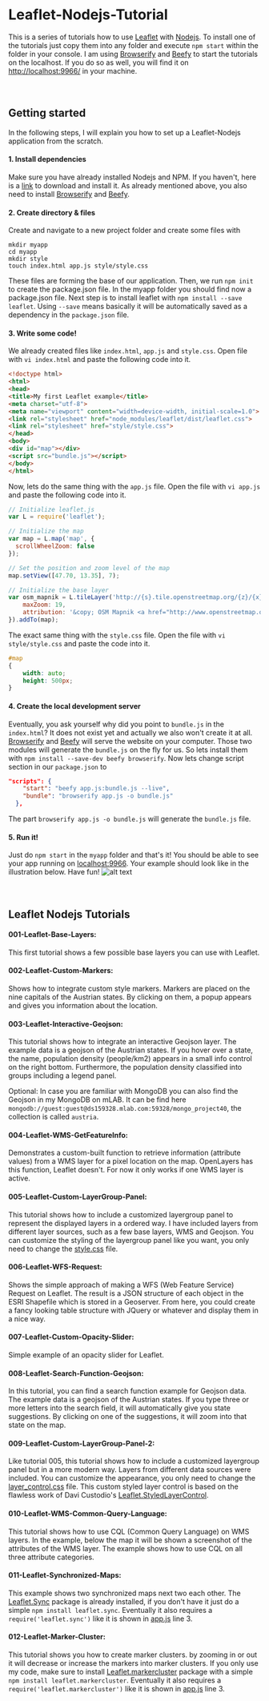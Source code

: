# Leaflet-Nodejs-Tutorial

This is a series of tutorials how to use [Leaflet](http://leafletjs.com/) with [Nodejs](https://nodejs.org/en/). To install one of the tutorials just copy them into any folder and execute `npm start` within the folder in your console.
I am using [Browserify](http://browserify.org/) and [Beefy](http://didact.us/beefy/) to start the tutorials on the localhost. If you do so as well, you will find it on <http://localhost:9966/> in your machine.<br><br><br>

## Getting started
In the following steps, I will explain you how to set up a Leaflet-Nodejs application from the scratch.

#### 1. Install dependencies
Make sure you have already installed Nodejs and NPM. If you haven't, here is a [link](https://nodejs.org/en/download/) to download and install it. As already mentioned above, you also need to install [Browserify](http://browserify.org/) and [Beefy](http://didact.us/beefy/).<br>

#### 2. Create directory & files
Create and navigate to a new project folder and create some files with 
```
mkdir myapp
cd myapp
mkdir style
touch index.html app.js style/style.css
```
These files are forming the base of our application. Then, we run `npm init` to create the package.json file. In the myapp folder you should find now a package.json file. Next step is to install leaflet with `npm install --save leaflet`. Using `--save` means basically it will be automatically saved as a dependency in the `package.json` file.<br>

#### 3. Write some code!
We already created files like `index.html`, `app.js` and `style.css`. Open file with `vi index.html` and paste the following code into it.
```html
<!doctype html>
<html>
<head>
<title>My first Leaflet example</title>
<meta charset="utf-8">
<meta name="viewport" content="width=device-width, initial-scale=1.0">
<link rel="stylesheet" href="node_modules/leaflet/dist/leaflet.css">
<link rel="stylesheet" href="style/style.css">
</head>
<body>
<div id="map"></div>
<script src="bundle.js"></script>
</body>
</html>
```
Now, lets do the same thing with the `app.js` file. Open the file with `vi app.js` and paste the following code into it.
```javascript
// Initialize leaflet.js
var L = require('leaflet');

// Initialize the map
var map = L.map('map', {
  scrollWheelZoom: false
});

// Set the position and zoom level of the map
map.setView([47.70, 13.35], 7);

// Initialize the base layer
var osm_mapnik = L.tileLayer('http://{s}.tile.openstreetmap.org/{z}/{x}/{y}.png', {
	maxZoom: 19,
	attribution: '&copy; OSM Mapnik <a href="http://www.openstreetmap.org/copyright">OpenStreetMap</a>'
}).addTo(map);
```
The exact same thing with the `style.css` file. Open the file with `vi style/style.css` and paste the code into it.
```css
#map
{
    width: auto;
    height: 500px;
}
```
#### 4. Create the local development server
Eventually, you ask yourself why did you point to `bundle.js` in the `index.html`? It does not exist yet and actually we also won't create it at all. [Browserify](http://browserify.org/) and [Beefy](http://didact.us/beefy/) will serve the website on your computer. Those two modules will generate the `bundle.js` on the fly for us. So lets install them with `npm install --save-dev beefy browserify`.
Now lets change script section in our `package.json` to 
```json
"scripts": {
    "start": "beefy app.js:bundle.js --live",
    "bundle": "browserify app.js -o bundle.js"
  },
```
The part `browserify app.js -o bundle.js` will generate the `bundle.js` file.

#### 5. Run it!
Just do `npm start` in the `myapp` folder and that's it! You should be able to see your app running on [localhost:9966](http://localhost:9966). Your example should look like in the illustration below. Have fun!
![alt text](https://github.com/g07kore/leaflet-nodejs-tutorials/blob/master/001-Leaflet-BaseLayers/style/example.png "")
<br><br><br>
## Leaflet Nodejs Tutorials

#### 001-Leaflet-Base-Layers:
This first tutorial shows a few possible base layers you can use with Leaflet.

#### 002-Leaflet-Custom-Markers:
Shows how to integrate custom style markers. Markers are placed on the nine capitals of the Austrian states. By clicking on them, a popup appears and gives you information about the location.

#### 003-Leaflet-Interactive-Geojson:
This tutorial shows how to integrate an interactive Geojson layer. The example data is a geojson of the Austrian states. If you hover over a state, the name, population density (people/km2) appears in a small info control on the right bottom. Furthermore, the population density classified into groups including a legend panel.

Optional: In case you are familiar with MongoDB you can also find the Geojson in my MongoDB on mLAB. It can be find here `mongodb://guest:guest@ds159328.mlab.com:59328/mongo_project40`, the collection is called `austria`.

#### 004-Leaflet-WMS-GetFeatureInfo:
Demonstrates a custom-built function to retrieve information (attribute values) from a WMS layer for a pixel location on the map. OpenLayers has this function, Leaflet doesn't. For now it only works if one WMS layer is active.

#### 005-Leaflet-Custom-LayerGroup-Panel:
This tutorial shows how to include a customized layergroup panel to represent the displayed layers in a ordered way. I have included layers from different layer sources, such as a few base layers, WMS and Geojson. You can customize the styling of the layergroup panel like you want, you only need to change the [style.css](https://github.com/g07kore/leaflet-nodejs-tutorials/blob/master/005-Leaflet-Custom-LayerGroup-Panel/style/style.css) file.

#### 006-Leaflet-WFS-Request:
Shows the simple approach of making a WFS (Web Feature Service) Request on Leaflet. The result is a JSON structure of each object in the ESRI Shapefile which is stored in a Geoserver. From here, you could create a fancy looking table structure with JQuery or whatever and display them in a nice way.

#### 007-Leaflet-Custom-Opacity-Slider:
Simple example of an opacity slider for Leaflet.


#### 008-Leaflet-Search-Function-Geojson:
In this tutorial, you can find a search function example for Geojson data. The example data is a geojson of the Austrian states. If you type three or more letters into the search field, it will automatically give you state suggestions. By clicking on one of the suggestions, it will zoom into that state on the map.

#### 009-Leaflet-Custom-LayerGroup-Panel-2:
Like tutorial 005, this tutorial shows how to include a customized layergroup panel but in a more modern way. Layers from different data sources were included. You can customize the appearance, you only need to change the [layer_control.css](https://github.com/g07kore/leaflet-nodejs-tutorials/blob/master/009-Leaflet-Custom-LayerGroup-Panel-2/style/layer_control.css) file. This custom styled layer control is based on the flawless work of Davi Custodio's [Leaflet.StyledLayerControl](https://github.com/davicustodio/Leaflet.StyledLayerControl).

#### 010-Leaflet-WMS-Common-Query-Language:
This tutorial shows how to use CQL (Common Query Language) on WMS layers. In the example, below the map it will be shown a screenshot of the attributes of the WMS layer. The example shows how to use CQL on all three attribute categories.

#### 011-Leaflet-Synchronized-Maps:
This example shows two synchronized maps next two each other. The [Leaflet.Sync](https://github.com/turban/Leaflet.Sync) package is already installed, if you don't have it just do a simple `npm install leaflet.sync`. Eventually it also requires a ```require('leaflet.sync')``` like it is shown in [app.js](https://github.com/g07kore/leaflet-nodejs-tutorials/blob/master/011-Leaflet-Synchronized-Maps/app.js) line 3.

#### 012-Leaflet-Marker-Cluster:
This tutorial shows you how to create marker clusters. by zooming in or out it will decrease or increase the markers into marker clusters. If you only use my code, make sure to install [Leaflet.markercluster](https://github.com/Leaflet/Leaflet.markercluster) package with a simple `npm install leaflet.markercluster`. Eventually it also requires a ```require('leaflet.markercluster')``` like it is shown in [app.js](https://github.com/g07kore/leaflet-nodejs-tutorials/blob/master/012-Leaflet-Marker-Cluster/app.js) line 3.
